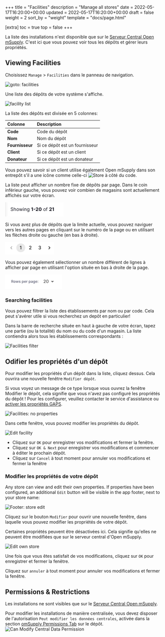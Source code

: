 +++
title = "Facilities"
description = "Manage all stores"
date = 2022-05-17T16:20:00+00:00
updated = 2022-05-17T16:20:00+00:00
draft = false
weight = 2
sort_by = "weight"
template = "docs/page.html"

[extra]
toc = true
top = false
+++

La liste des installations n'est disponible que sur le [Serveur Central Open mSupply](/docs/getting_started/central-server). C'est ici que vous pouvez voir tous les dépôts et gérer leurs propriétés.

## Viewing Facilities

Choisissez `Manage` > `Facilities` dans le panneau de navigation.

![goto: facilities](/docs/manage/images/goto_facilities.png)

Une liste des dépôts de votre système s'affiche.

![facility list](/docs/manage/images/facilities.png)

La liste des dépôts est divisée en 5 colonnes:

| Colonne         | Description                    |
| :-------------- | :----------------------------- |
| **Code**        | Code du dépôt                  |
| **Nom**         | Nom du dépôt                   |
| **Fournisseur** | Si ce dépôt est un fournisseur |
| **Client**      | Si ce dépôt est un client      |
| **Donateur**    | Si ce dépôt est un donateur    |

<div class="tip">
Vous pouvez savoir si un client utilise également Open mSupply dans son entrepôt s'il a une icône comme celle-ci <img src="/docs/replenishment/images/is_msupplystoreicon.png" alt="Store" style="width:auto"> à côté du code. 
</div>

La liste peut afficher un nombre fixe de dépôts par page. Dans le coin inférieur gauche, vous pouvez voir combien de magasins sont actuellement affichés sur votre écran.

![Pagination: showing](../../images/list_showing.png)

Si vous avez plus de dépôts que la limite actuelle, vous pouvez naviguer vers les autres pages en cliquant sur le numéro de la page ou en utilisant les flèches droite ou gauche (en bas à droite).

![Pagination: navigating](../../images/list_pagenumbers.png)

Vous pouvez également sélectionner un nombre différent de lignes à afficher par page en utilisant l'option située en bas à droite de la page.

![Rows per page](../../images/rows-per-page-select.png)

### Searching facilities

Vous pouvez filtrer la liste des établissements par nom ou par code. Cela peut s'avérer utile si vous recherchez un depôt en particulier!

Dans la barre de recherche située en haut à gauche de votre écran, tapez une partie (ou la totalité) du nom ou du code d'un magasin. La liste contiendra alors tous les établissements correspondants :

![Facilities filter](/docs/manage/images/facilities_filter.png)

## Odifier les propriétés d'un dépôt

Pour modifier les propriétés d'un dépôt dans la liste, cliquez dessus. Cela ouvrira une nouvelle fenêtre `Modifier dépôt`.

<div class='tip'>
Si vous voyez un message de ce type lorsque vous ouvrez la fenêtre Modifier le dépôt, cela signifie que vous n'avez pas configuré les propriétés du dépôt ! Pour les configurer, veuillez contacter le service d'assistance ou <a href='/docs/settings/configuration/#gaps-store-properties'>activer les propriétés GAPS</a>.

![Facilities: no properties](/docs/manage/images/facilities-no-properties-defined.png)

</div>

Dans cette fenêtre, vous pouvez modifier les propriétés du dépôt.

![Edit facility](/docs/manage/images/edit_properties.png)

- Cliquez sur `OK` pour enregistrer vos modifications et fermer la fenêtre.
- Cliquez sur `OK & Next` pour enregistrer vos modifications et commencer à éditer le prochain dépôt.
- Cliquez sur `Cancel` à tout moment pour annuler vos modifications et fermer la fenêtre

### Modifier les propriétés de votre dépôt

Any store can view and edit their own properties. If properties have been configured, an additional `Edit` button will be visible in the app footer, next to your store name:

![Footer: store edit](/docs/manage/images/footer_store_edit.png)

Cliquez sur le bouton `Modifier` pour ouvrir une nouvelle fenêtre, dans laquelle vous pouvez modifier les propriétés de votre dépôt.

<div class='note'>
Certaines propriétés peuvent être désactivées ici. Cela signifie qu'elles ne peuvent être modifiées que sur le serveur central d'Open mSupply.
</div>

![Edit own store](/docs/manage/images/edit_remote_store.png)

Une fois que vous êtes satisfait de vos modifications, cliquez sur `OK` pour enregistrer et fermer la fenêtre.

Cliquez sur `annuler` à tout moment pour annuler vos modifications et fermer la fenêtre.

## Permissions & Restrictions

Les installations ne sont visibles que sur le [Serveur Central Open mSupply](/docs/getting_started/central-server).

Pour modifier les installations de manière centralisée, vous devez disposer de l'autorisation `Peut modifier les données centrales`, activée dans la section [omSupply Permissions Tab](https://docs.msupply.org.nz/admin:managing_users?s[]=permission#omsupply_permissions_tab) sur le dépôt.
![Can Modify Central Data Permission](/docs/programs/images/can_modify_central.png)
